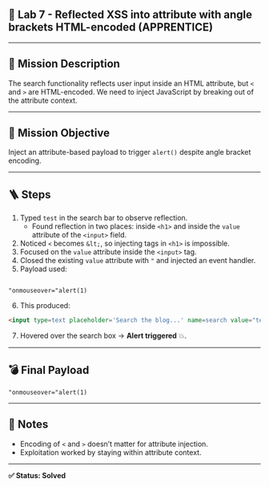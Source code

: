 
## 🧪 Lab 7 - Reflected XSS into attribute with angle brackets HTML-encoded (APPRENTICE)

---

## 🎯 Mission Description  
The search functionality reflects user input inside an HTML attribute, but `<` and `>` are HTML-encoded. We need to inject JavaScript by breaking out of the attribute context.

---

## 🎯 Mission Objective  
Inject an attribute-based payload to trigger `alert()` despite angle bracket encoding.

---

## 🪜 Steps

1. Typed `test` in the search bar to observe reflection.  
   - Found reflection in two places: inside `<h1>` and inside the `value` attribute of the `<input>` field.  
2. Noticed `<` becomes `&lt;`, so injecting tags in `<h1>` is impossible.  
3. Focused on the `value` attribute inside the `<input>` tag.  
4. Closed the existing `value` attribute with `"` and injected an event handler.  
5. Payload used:  
```

"onmouseover="alert(1)

````
6. This produced:  
```html
<input type=text placeholder='Search the blog...' name=search value="test" onmouseover="alert(1)">
````

7. Hovered over the search box → **Alert triggered** 💥.

---

## 💣 Final Payload

```
"onmouseover="alert(1)
```

---

## 📝 Notes

* Encoding of `<` and `>` doesn’t matter for attribute injection.
* Exploitation worked by staying within attribute context.

---

**✅ Status: Solved**

```
```
